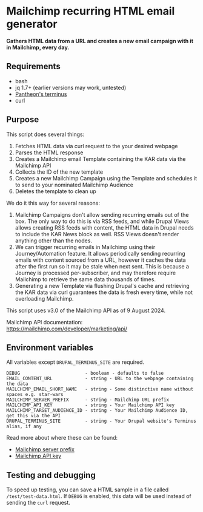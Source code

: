 # Mailchimp recurring HTML email generator

**Gathers HTML data from a URL and creates a new email campaign with it in Mailchimp, every day.**

## Requirements

- bash
- jq 1.7+ (earlier versions may work, untested)
- [Pantheon's terminus](https://docs.pantheon.io/terminus)
- curl

## Purpose

This script does several things:

1. Fetches HTML data via curl request to the your desired webpage
2. Parses the HTML response
3. Creates a Mailchimp email Template containing the KAR data via the Mailchimp API
4. Collects the ID of the new template
5. Creates a new Mailchimp Campaign using the Template and schedules it to send to your nominated Mailchimp Audience
6. Deletes the template to clean up

We do it this way for several reasons:

1. Mailchimp Campaigns don't allow sending recurring emails out of the box. The only way to do this is via RSS feeds, and while Drupal Views allows creating RSS feeds with content, the HTML data in Drupal needs to include the KAR News block as well. RSS Views doesn't render anything other than the nodes.
2. We can trigger recurring emails in Mailchimp using their Journey/Automation feature. It allows periodically sending recurring emails with content sourced from a URL, however it caches the data after the first run so it may be stale when next sent. This is because a Journey is processed per-subscriber, and may therefore require Mailchimp to retrieve the same data thousands of times.
3. Generating a new Template via flushing Drupal's cache and retrieving the KAR data via curl guarantees the data is fresh every time, while not overloading Mailchimp.

This script uses v3.0 of the Mailchimp API as of 9 August 2024.

Mailchimp API documentation: https://mailchimp.com/developer/marketing/api/

## Environment variables

All variables except `DRUPAL_TERMINUS_SITE` are required.

```
DEBUG                        - boolean - defaults to false
EMAIL_CONTENT_URL            - string - URL to the webpage containing the data
MAILCHIMP_EMAIL_SHORT_NAME   - string - Some distinctive name without spaces e.g. star-wars
MAILCHIMP_SERVER_PREFIX      - string - Mailchimp URL prefix
MAILCHIMP_API_KEY            - string - Your Mailchimp API key
MAILCHIMP_TARGET_AUDIENCE_ID - string - Your Mailchimp Audience ID, get this via the API
DRUPAL_TERMINUS_SITE         - string - Your Drupal website's Terminus alias, if any
```

Read more about where these can be found:

 - [Mailchimp server prefix](https://mailchimp.com/developer/marketing/guides/quick-start/#make-your-first-api-call)
 - [Mailchimp API key](https://mailchimp.com/developer/marketing/guides/quick-start/#generate-your-api-key)


## Testing and debugging

To speed up testing, you can save a HTML sample in a file called `/test/test-data.html`. If `DEBUG` is enabled, this data will be used instead of sending the `curl` request.
